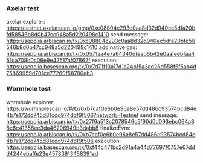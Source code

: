 ### Axelar test

axelar explorer: https://testnet.axelarscan.io/gmp/0xc08804c293c0aa8d32d940ec5dfa20bfd58546b8d0b47cc948a5d220498c1410
send message:    https://sepolia.arbiscan.io/tx/0xc08804c293c0aa8d32d940ec5dfa20bfd58546b8d0b47cc948a5d220498c1410
add native gas:  https://sepolia.arbiscan.io/tx/0x0571aa4e7a64340dfeab6b42e0aafeebfaa451ca709b0c06e9e42517af07862f
execution:       https://sepolia.basescan.org/tx/0x7d71f13a17d1a24b15a3ad26d558f5f5ab4d75869959d701ce77260f58780eb3

### Wormhole test
wormhole explorer: https://wormholescan.io/#/tx/0xb7caf0e6b0e96a8e57dd486c93574bcd84e4b7e172dd745d81cdd974dbf9f506?network=Testnet
send message:      https://sepolia.arbiscan.io/tx/0x27f9a513c2078549c5f90d0d093ebc064a88c6c41356ee3da46206949b3dabb8
finalizeEvm:       https://sepolia.arbiscan.io/tx/0xb7caf0e6b0e96a8e57dd486c93574bcd84e4b7e172dd745d81cdd974dbf9f506
execution:         https://sepolia.basescan.org/tx/0xf44c471bc2d91a4a44d77697f0757e67ddd4244ebaffe23e45783913458391ed